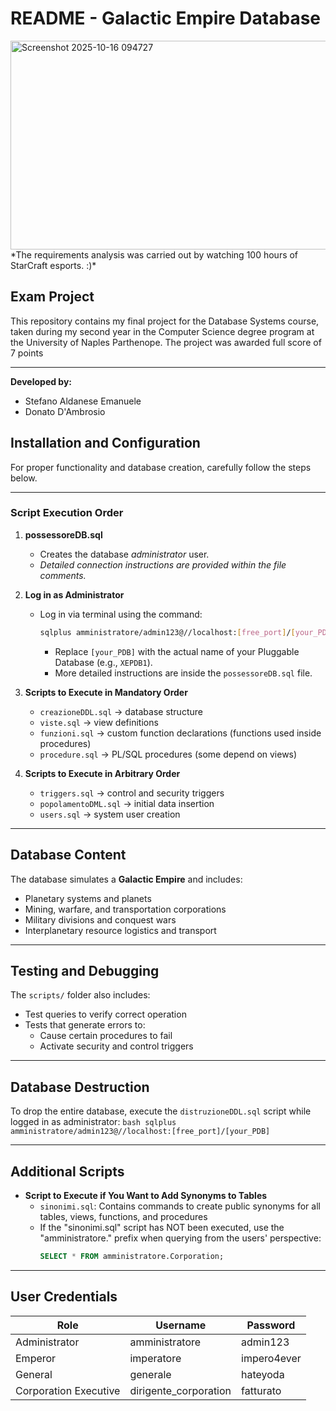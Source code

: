 # README - Galactic Empire Database

<img width="1270" height="334" alt="Screenshot 2025-10-16 094727" src="https://github.com/user-attachments/assets/c11a9c75-e946-4092-8730-a8ee8c301c95" />
*The requirements analysis was carried out by watching 100 hours of StarCraft esports. :)*



## Exam Project

This repository contains my final project for the Database Systems course, taken during my second year in the Computer Science degree program at the University of Naples Parthenope. The project was awarded full score of 7 points

---

**Developed by:**
- Stefano Aldanese Emanuele
- Donato D'Ambrosio

## Installation and Configuration

For proper functionality and database creation, carefully follow the steps below.

---

### Script Execution Order

1. **possessoreDB.sql**
   - Creates the database *administrator* user.
   - *Detailed connection instructions are provided within the file comments.*

2. **Log in as Administrator**
   - Log in via terminal using the command:
     ```bash
     sqlplus amministratore/admin123@//localhost:[free_port]/[your_PDB]
     ```
     - Replace `[your_PDB]` with the actual name of your Pluggable Database (e.g., `XEPDB1`).
     - More detailed instructions are inside the `possessoreDB.sql` file.

3. **Scripts to Execute in Mandatory Order**
   - `creazioneDDL.sql` → database structure
   - `viste.sql` → view definitions
   - `funzioni.sql` → custom function declarations (functions used inside procedures)
   - `procedure.sql` → PL/SQL procedures (some depend on views)

4. **Scripts to Execute in Arbitrary Order**
   - `triggers.sql` → control and security triggers
   - `popolamentoDML.sql` → initial data insertion
   - `users.sql` → system user creation

---

## Database Content

The database simulates a **Galactic Empire** and includes:

- Planetary systems and planets
- Mining, warfare, and transportation corporations
- Military divisions and conquest wars
- Interplanetary resource logistics and transport

---

## Testing and Debugging

The `scripts/` folder also includes:

- Test queries to verify correct operation
- Tests that generate errors to:
  - Cause certain procedures to fail
  - Activate security and control triggers

---

## Database Destruction

To drop the entire database, execute the `distruzioneDDL.sql` script while logged in as administrator:
     ```bash
     sqlplus amministratore/admin123@//localhost:[free_port]/[your_PDB]
     ```

---

## Additional Scripts

- **Script to Execute if You Want to Add Synonyms to Tables**
  - `sinonimi.sql`: Contains commands to create public synonyms for all tables, views, functions, and procedures
  - If the "sinonimi.sql" script has NOT been executed, use the "amministratore." prefix when querying from the users' perspective:  
    ```sql
    SELECT * FROM amministratore.Corporation;
    ```

---

## User Credentials

| Role                   | Username               | Password       |
|------------------------|------------------------|----------------|
| Administrator          | amministratore         | admin123       |
| Emperor                | imperatore             | impero4ever    |
| General                | generale               | hateyoda       |
| Corporation Executive  | dirigente_corporation  | fatturato      |




